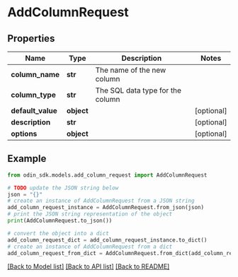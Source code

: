 # AddColumnRequest


## Properties

Name | Type | Description | Notes
------------ | ------------- | ------------- | -------------
**column_name** | **str** | The name of the new column | 
**column_type** | **str** | The SQL data type for the column | 
**default_value** | **object** |  | [optional] 
**description** | **str** |  | [optional] 
**options** | **object** |  | [optional] 

## Example

```python
from odin_sdk.models.add_column_request import AddColumnRequest

# TODO update the JSON string below
json = "{}"
# create an instance of AddColumnRequest from a JSON string
add_column_request_instance = AddColumnRequest.from_json(json)
# print the JSON string representation of the object
print(AddColumnRequest.to_json())

# convert the object into a dict
add_column_request_dict = add_column_request_instance.to_dict()
# create an instance of AddColumnRequest from a dict
add_column_request_from_dict = AddColumnRequest.from_dict(add_column_request_dict)
```
[[Back to Model list]](../README.md#documentation-for-models) [[Back to API list]](../README.md#documentation-for-api-endpoints) [[Back to README]](../README.md)


